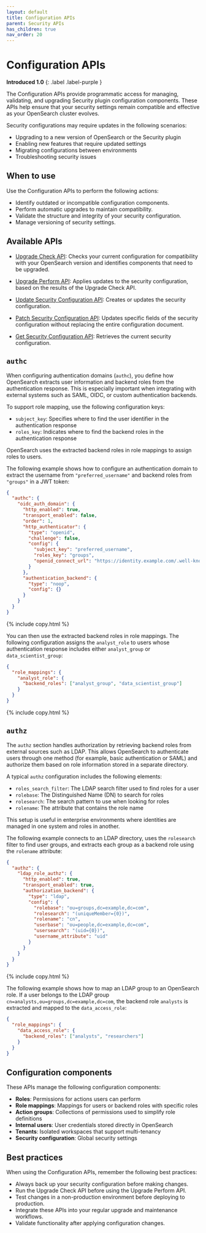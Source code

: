```yaml
---
layout: default
title: Configuration APIs
parent: Security APIs
has_children: true
nav_order: 20
---
```


# Configuration APIs
**Introduced 1.0**
{: .label .label-purple }

The Configuration APIs provide programmatic access for managing, validating, and upgrading Security plugin configuration components. These APIs help ensure that your security settings remain compatible and effective as your OpenSearch cluster evolves.

Security configurations may require updates in the following scenarios:

- Upgrading to a new version of OpenSearch or the Security plugin
- Enabling new features that require updated settings
- Migrating configurations between environments
- Troubleshooting security issues

## When to use

Use the Configuration APIs to perform the following actions:

- Identify outdated or incompatible configuration components.
- Perform automatic upgrades to maintain compatibility.
- Validate the structure and integrity of your security configuration.
- Manage versioning of security settings.

## Available APIs

- [Upgrade Check API]({{site.url}}{{site.baseurl}}/api-reference/security/configuration/upgrade-check/): Checks your current configuration for compatibility with your OpenSearch version and identifies components that need to be upgraded.

- [Upgrade Perform API]({{site.url}}{{site.baseurl}}/api-reference/security/configuration/upgrade-perform/): Applies updates to the security configuration, based on the results of the Upgrade Check API.

- [Update Security Configuration API]({{site.url}}{{site.baseurl}}/api-reference/security/configuration/update-configuration/): Creates or updates the security configuration.

- [Patch Security Configuration API]({{site.url}}{{site.baseurl}}/api-reference/security/configuration/patch-configuration/): Updates specific fields of the security configuration without replacing the entire configuration document. 

- [Get Security Configuration API]({{site.url}}{{site.baseurl}}/api-reference/security/configuration/get-configuration/): Retrieves the current security configuration.

## `authc`

When configuring authentication domains (`authc`), you define how OpenSearch extracts user information and backend roles from the authentication response. This is especially important when integrating with external systems such as SAML, OIDC, or custom authentication backends.

To support role mapping, use the following configuration keys:

- `subject_key`: Specifies where to find the user identifier in the authentication response
- `roles_key`: Indicates where to find the backend roles in the authentication response

OpenSearch uses the extracted backend roles in role mappings to assign roles to users.

The following example shows how to configure an authentication domain to extract the username from `"preferred_username"` and backend roles from `"groups"` in a JWT token:

```json
{
  "authc": {
    "oidc_auth_domain": {
      "http_enabled": true,
      "transport_enabled": false,
      "order": 1,
      "http_authenticator": {
        "type": "openid",
        "challenge": false,
        "config": {
          "subject_key": "preferred_username",
          "roles_key": "groups",
          "openid_connect_url": "https://identity.example.com/.well-known/openid-configuration"
        }
      },
      "authentication_backend": {
        "type": "noop",
        "config": {}
      }
    }
  }
}
```
{% include copy.html %}

You can then use the extracted backend roles in role mappings. The following configuration assigns the `analyst_role` to users whose authentication response includes either `analyst_group` or `data_scientist_group`:

```json
{
  "role_mappings": {
    "analyst_role": {
      "backend_roles": ["analyst_group", "data_scientist_group"]
    }
  }
}
```
{% include copy.html %}


## `authz`

The `authz` section handles authorization by retrieving backend roles from external sources such as LDAP. This allows OpenSearch to authenticate users through one method (for example, basic authentication or SAML) and authorize them based on role information stored in a separate directory.

A typical `authz` configuration includes the following elements:

- `roles_search_filter`: The LDAP search filter used to find roles for a user
- `rolebase`: The Distinguished Name (DN) to search for roles
- `rolesearch`: The search pattern to use when looking for roles
- `rolename`: The attribute that contains the role name

This setup is useful in enterprise environments where identities are managed in one system and roles in another.

The following example connects to an LDAP directory, uses the `rolesearch` filter to find user groups, and extracts each group as a backend role using the `rolename` attribute:

```json
{
  "authz": {
    "ldap_role_authz": {
      "http_enabled": true,
      "transport_enabled": true,
      "authorization_backend": {
        "type": "ldap",
        "config": {
          "rolebase": "ou=groups,dc=example,dc=com",
          "rolesearch": "(uniqueMember={0})",
          "rolename": "cn",
          "userbase": "ou=people,dc=example,dc=com",
          "usersearch": "(uid={0})",
          "username_attribute": "uid"
        }
      }
    }
  }
}
```
{% include copy.html %}


The following example shows how to map an LDAP group to an OpenSearch role. If a user belongs to the LDAP group `cn=analysts,ou=groups,dc=example,dc=com`, the backend role `analysts` is extracted and mapped to the `data_access_role`:

```json
{
  "role_mappings": {
    "data_access_role": {
      "backend_roles": ["analysts", "researchers"]
    }
  }
}
```

## Configuration components

These APIs manage the following configuration components:

- **Roles**: Permissions for actions users can perform
- **Role mappings**: Mappings for users or backend roles with specific roles
- **Action groups**: Collections of permissions used to simplify role definitions
- **Internal users**: User credentials stored directly in OpenSearch
- **Tenants**: Isolated workspaces that support multi-tenancy
- **Security configuration**: Global security settings

## Best practices

When using the Configuration APIs, remember the following best practices:

- Always back up your security configuration before making changes.
- Run the Upgrade Check API before using the Upgrade Perform API.
- Test changes in a non-production environment before deploying to production.
- Integrate these APIs into your regular upgrade and maintenance workflows.
- Validate functionality after applying configuration changes.